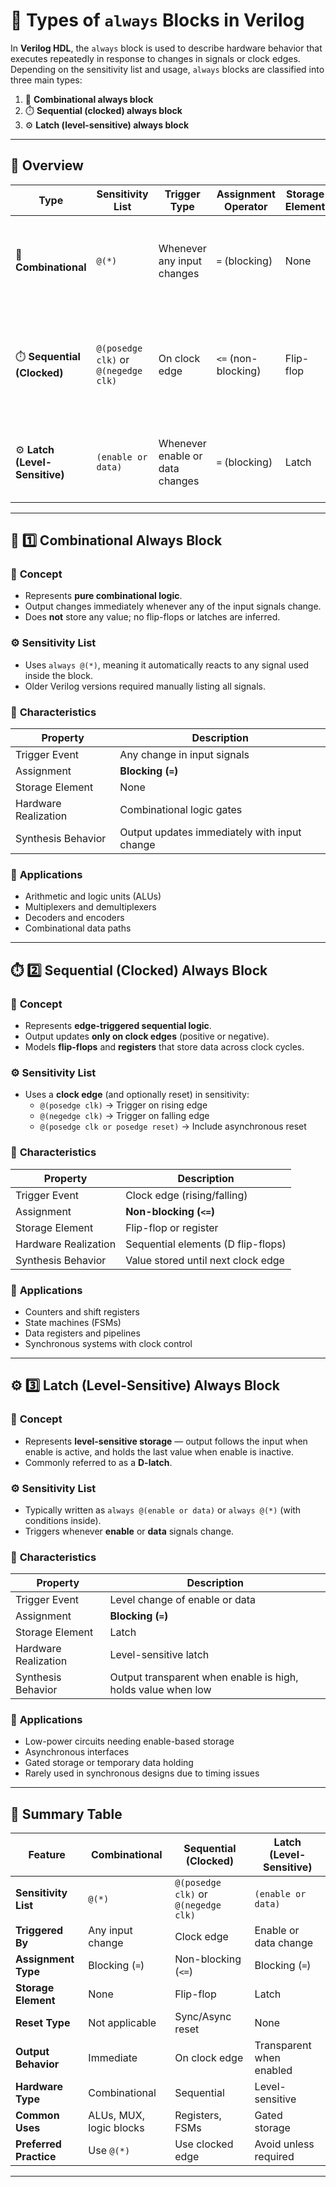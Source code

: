 # 🔁 Types of `always` Blocks in Verilog

In **Verilog HDL**, the `always` block is used to describe hardware behavior that executes repeatedly in response to changes in signals or clock edges.  
Depending on the sensitivity list and usage, `always` blocks are classified into three main types:

1. 🧮 **Combinational always block**
2. ⏱️ **Sequential (clocked) always block**
3. ⚙️ **Latch (level-sensitive) always block**

---

## 🧩 Overview

| Type | Sensitivity List | Trigger Type | Assignment Operator | Storage Element | Common Use | Description |
|------|------------------|---------------|----------------------|------------------|-------------|--------------|
| 🧮 **Combinational** | `@(*)` | Whenever any input changes | `=` (blocking) | None | Logic gates, multiplexers, ALUs | Models *pure combinational logic* where outputs depend only on current inputs. |
| ⏱️ **Sequential (Clocked)** | `@(posedge clk)` or `@(negedge clk)` | On clock edge | `<=` (non-blocking) | Flip-flop | Registers, counters, FSMs | Models *edge-triggered sequential logic* where outputs depend on inputs and clock. |
| ⚙️ **Latch (Level-Sensitive)** | `(enable or data)` | Whenever enable or data changes | `=` (blocking) | Latch | Enable-controlled storage | Models *level-sensitive storage* that holds data when enable is inactive. |

---

## 🧮 1️⃣ Combinational Always Block

### 🧠 **Concept**
- Represents **pure combinational logic**.  
- Output changes immediately whenever any of the input signals change.  
- Does **not** store any value; no flip-flops or latches are inferred.

### ⚙️ **Sensitivity List**
- Uses `always @(*)`, meaning it automatically reacts to any signal used inside the block.  
- Older Verilog versions required manually listing all signals.

### 🧰 **Characteristics**
| Property | Description |
|-----------|-------------|
| Trigger Event | Any change in input signals |
| Assignment | **Blocking (`=`)** |
| Storage Element | None |
| Hardware Realization | Combinational logic gates |
| Synthesis Behavior | Output updates immediately with input change |

### 📘 **Applications**
- Arithmetic and logic units (ALUs)  
- Multiplexers and demultiplexers  
- Decoders and encoders  
- Combinational data paths  

---

## ⏱️ 2️⃣ Sequential (Clocked) Always Block

### 🧠 **Concept**
- Represents **edge-triggered sequential logic**.  
- Output updates **only on clock edges** (positive or negative).  
- Models **flip-flops** and **registers** that store data across clock cycles.

### ⚙️ **Sensitivity List**
- Uses a **clock edge** (and optionally reset) in sensitivity:  
  - `@(posedge clk)` → Trigger on rising edge  
  - `@(negedge clk)` → Trigger on falling edge  
  - `@(posedge clk or posedge reset)` → Include asynchronous reset  

### 🧰 **Characteristics**
| Property | Description |
|-----------|-------------|
| Trigger Event | Clock edge (rising/falling) |
| Assignment | **Non-blocking (`<=`)** |
| Storage Element | Flip-flop or register |
| Hardware Realization | Sequential elements (D flip-flops) |
| Synthesis Behavior | Value stored until next clock edge |

### 📘 **Applications**
- Counters and shift registers  
- State machines (FSMs)  
- Data registers and pipelines  
- Synchronous systems with clock control  

---

## ⚙️ 3️⃣ Latch (Level-Sensitive) Always Block

### 🧠 **Concept**
- Represents **level-sensitive storage** — output follows the input when enable is active, and holds the last value when enable is inactive.  
- Commonly referred to as a **D-latch**.

### ⚙️ **Sensitivity List**
- Typically written as `always @(enable or data)` or `always @(*)` (with conditions inside).  
- Triggers whenever **enable** or **data** signals change.

### 🧰 **Characteristics**
| Property | Description |
|-----------|-------------|
| Trigger Event | Level change of enable or data |
| Assignment | **Blocking (`=`)** |
| Storage Element | Latch |
| Hardware Realization | Level-sensitive latch |
| Synthesis Behavior | Output transparent when enable is high, holds value when low |

### 📘 **Applications**
- Low-power circuits needing enable-based storage  
- Asynchronous interfaces  
- Gated storage or temporary data holding  
- Rarely used in synchronous designs due to timing issues  

---

## 🧠 Summary Table

| Feature | **Combinational** | **Sequential (Clocked)** | **Latch (Level-Sensitive)** |
|----------|------------------|---------------------------|------------------------------|
| **Sensitivity List** | `@(*)` | `@(posedge clk)` or `@(negedge clk)` | `(enable or data)` |
| **Triggered By** | Any input change | Clock edge | Enable or data change |
| **Assignment Type** | Blocking (`=`) | Non-blocking (`<=`) | Blocking (`=`) |
| **Storage Element** | None | Flip-flop | Latch |
| **Reset Type** | Not applicable | Sync/Async reset | None |
| **Output Behavior** | Immediate | On clock edge | Transparent when enabled |
| **Hardware Type** | Combinational | Sequential | Level-sensitive |
| **Common Uses** | ALUs, MUX, logic blocks | Registers, FSMs | Gated storage |
| **Preferred Practice** | Use `@(*)` | Use clocked edge | Avoid unless required |

---



